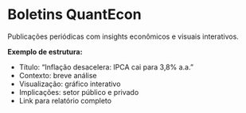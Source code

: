 # Boletins QuantEcon

Publicações periódicas com insights econômicos e visuais interativos.

**Exemplo de estrutura:**

- Título: “Inflação desacelera: IPCA cai para 3,8% a.a.”
- Contexto: breve análise
- Visualização: gráfico interativo
- Implicações: setor público e privado
- Link para relatório completo
